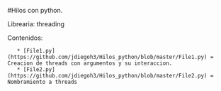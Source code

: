 #Hilos con python.

Librearia: threading

   Contenidos:

       * [File1.py](https://github.com/jdiegoh3/Hilos_python/blob/master/File1.py) = Creacion de threads con argumentos y su interaccion.
       * [File2.py](https://github.com/jdiegoh3/Hilos_python/blob/master/File2.py) = Nombramiento a threads
